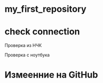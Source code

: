 # my_first_repository
# check connection
Проверка из НЧК

Проверка с ноутбука
# Измеенние на GitHub
